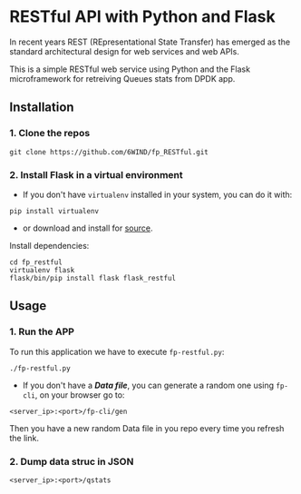 # RESTful API with Python and Flask

In recent years REST (REpresentational State Transfer) has emerged as the standard architectural design for web services and web APIs.

This is a simple RESTful web service using Python and the Flask microframework for retreiving Queues stats from DPDK app.

## Installation
### 1.  Clone the repos
```
git clone https://github.com/6WIND/fp_RESTful.git
```
### 2. Install Flask in a virtual environment
-  If you don't have `virtualenv` installed in your system, you can do it with:
```
pip install virtualenv
```
- or download and install for [source](https://pypi.python.org/pypi/virtualenv).

Install dependencies:
```
cd fp_restful
virtualenv flask
flask/bin/pip install flask flask_restful
```

## Usage
### 1. Run the APP
To run this application we have to execute `fp-restful.py`:
```
./fp-restful.py
```
- If you don't have a **_Data file_**, you can generate a random one using `fp-cli`, on your browser go to:
```
<server_ip>:<port>/fp-cli/gen
```
Then you have a new random Data file in you repo every time you refresh the link.

### 2. Dump data struc in JSON
```
<server_ip>:<port>/qstats
```

